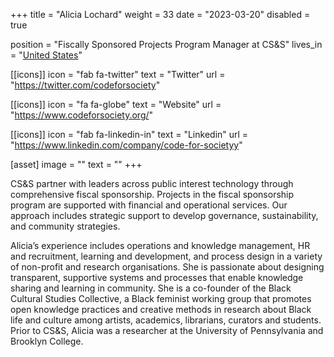 +++
title = "Alicia Lochard"
weight = 33
date = "2023-03-20"
disabled = true

position = "Fiscally Sponsored Projects Program Manager at CS&S"
lives_in = "[United States](https://www.timeanddate.com/worldclock/timezone/utc-5)"

[[icons]]
  icon = "fab fa-twitter"
  text = "Twitter"
  url = "https://twitter.com/codeforsociety"

[[icons]]
  icon = "fa fa-globe"
  text = "Website"
  url = "https://www.codeforsociety.org/"

[[icons]]
  icon = "fab fa-linkedin-in"
  text = "Linkedin"
  url = "https://www.linkedin.com/company/code-for-societyy"

[asset]
  image = ""
  text = ""
+++

CS&S partner with leaders across public interest technology through comprehensive fiscal sponsorship. Projects in the fiscal sponsorship program are supported with financial and operational services. Our approach includes strategic support to develop governance, sustainability, and community strategies.

Alicia’s experience includes operations and knowledge management, HR and recruitment, learning and development, and process design in a variety of non-profit and research organisations. She is passionate about designing transparent, supportive systems and processes that enable knowledge sharing and learning in community. She is a co-founder of the Black Cultural Studies Collective, a Black feminist working group that promotes open knowledge practices and creative methods in research about Black life and culture among artists, academics, librarians, curators and students. Prior to CS&S, Alicia was a researcher at the University of Pennsylvania and Brooklyn College.
